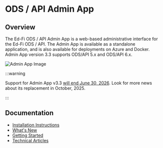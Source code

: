 # ODS / API Admin App

## Overview

The Ed-Fi ODS / API Admin App is a web-based administrative interface for the Ed-Fi ODS / API. The Admin App is available as a standalone application, and is also available for deployments on Azure and Docker. Admin App version 3.3 supports ODS/API 5.x and ODS/API 6.x.

![Admin App Image](https://edfidocs.blob.core.windows.net/$web/img/reference/admin-app/AdminApp18-ScreenCap.png)

:::warning

Support for Admin App v3.3 [will end June 30, 2026](../0-roadmap/notifications/admin-app-to-exchange.md).
Look for more news about its replacement in October, 2025.

:::

## Documentation

* [Installation Instructions](getting-started/installation.mdx)
* [What's New](whats-new)
* [Getting Started](getting-started)
* [Technical Articles](technical-articles)
